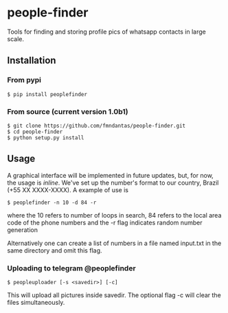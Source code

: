 # people-finder
Tools for finding and storing profile pics of whatsapp contacts in large scale.

## Installation
### From pypi

    $ pip install peoplefinder

### From source (current version 1.0b1)

    $ git clone https://github.com/fmndantas/people-finder.git
    $ cd people-finder
    $ python setup.py install

## Usage

A graphical interface will be implemented in future updates, but, for now, the usage is *inline*. We've set up the number's format to our
country, Brazil (+55 XX XXXX-XXXX). A example of use is

    $ peoplefinder -n 10 -d 84 -r

where the 10 refers to number of loops in search, 84 refers to the local area code of the phone numbers and
the -r flag indicates random number generation

Alternatively one can create a list of numbers in a file named 
input.txt in the same directory and omit this flag.

### Uploading to telegram @peoplefinder

    $ peopleuploader [-s <savedir>] [-c]
    
This will upload all pictures inside savedir. 
The optional flag -c will clear the files simultaneously.
